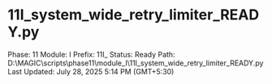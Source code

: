 # 11I_system_wide_retry_limiter_READY.py

Phase: 11
Module: I
Prefix: 11I_
Status: Ready
Path: D:\MAGIC\scripts\phase11\module_I\11I_system_wide_retry_limiter_READY.py
Last Updated: July 28, 2025 5:14 PM (GMT+5:30)
